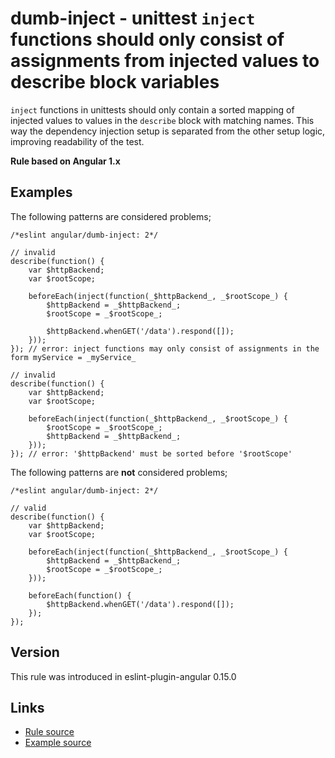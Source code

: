 <!-- WARNING: Generated documentation. Edit docs and examples in the rule and examples file ('rules/dumb-inject.js', 'examples/dumb-inject.js'). -->

# dumb-inject - unittest `inject` functions should only consist of assignments from injected values to describe block variables

`inject` functions in unittests should only contain a sorted mapping of injected values to values in the `describe` block with matching names.
This way the dependency injection setup is separated from the other setup logic, improving readability of the test.

**Rule based on Angular 1.x**

## Examples

The following patterns are considered problems;

    /*eslint angular/dumb-inject: 2*/

    // invalid
    describe(function() {
        var $httpBackend;
        var $rootScope;

        beforeEach(inject(function(_$httpBackend_, _$rootScope_) {
            $httpBackend = _$httpBackend_;
            $rootScope = _$rootScope_;

            $httpBackend.whenGET('/data').respond([]);
        }));
    }); // error: inject functions may only consist of assignments in the form myService = _myService_

    // invalid
    describe(function() {
        var $httpBackend;
        var $rootScope;

        beforeEach(inject(function(_$httpBackend_, _$rootScope_) {
            $rootScope = _$rootScope_;
            $httpBackend = _$httpBackend_;
        }));
    }); // error: '$httpBackend' must be sorted before '$rootScope'

The following patterns are **not** considered problems;

    /*eslint angular/dumb-inject: 2*/

    // valid
    describe(function() {
        var $httpBackend;
        var $rootScope;

        beforeEach(inject(function(_$httpBackend_, _$rootScope_) {
            $httpBackend = _$httpBackend_;
            $rootScope = _$rootScope_;
        }));

        beforeEach(function() {
            $httpBackend.whenGET('/data').respond([]);
        });
    });

## Version

This rule was introduced in eslint-plugin-angular 0.15.0

## Links

* [Rule source](../rules/dumb-inject.js)
* [Example source](../examples/dumb-inject.js)
